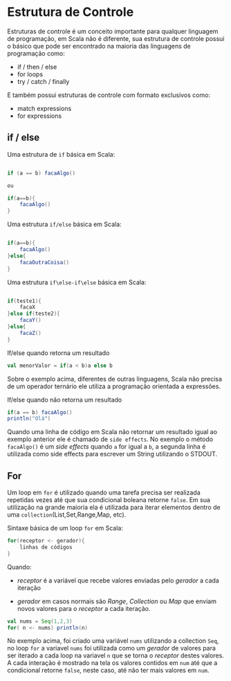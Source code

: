 # Estrutura de Controle

Estruturas de controle é um conceito importante para qualquer linguagem de programação,
em Scala não é diferente, sua estrutura de controle possui o básico que pode ser encontrado na maioria das linguagens de programação como:

* if  / then / else
* for loops
* try / catch / finally

E também possui estruturas de controle com formato exclusivos como:

* match expressions
* for expressions

## if / else 

Uma estrutura de `if` básica em Scala:

````Scala

if (a == b) facaAlgo()

ou 

if(a==b){
    facaAlgo()
}

````

Uma estrutura `if/else` básica em Scala:

````Scala

if(a==b){
    facaAlgo()
}else{
    facaOutraCoisa()
}

````

Uma estrutura `if\else-if\else` básica em Scala:

````Scala

if(teste1){
    facaX
}else if(teste2){
    facaY()
}else{
    facaZ()
}

````

If/else quando retorna um resultado

```Scala
val menorValor = if(a < b)a else b
```
Sobre o exemplo acima, diferentes de outras linguagens, Scala não precisa de um operador ternário ele utiliza a programação orientada a expressões.

If/else quando não retorna um resultado

```Scala
if(a == b) facaAlgo()
println("Olá")
```

Quando uma linha de código em Scala não retornar um resultado igual ao exemplo anterior ele é chamado de `side effects`. No exemplo o método `facaAlgo()` é um 
*side effects* quando `a` for igual a `b`, a segunda linha é utilizada como side effects
para escrever um String utilizando o STDOUT.

## For

Um loop em `for` é utilizado quando uma tarefa precisa ser realizada repetidas vezes
até que sua condicional boleana retorne `false`. Em sua utilização na grande maioria ela é utilizada para iterar elementos dentro de uma `collection`(List,Set,Range,Map, etc).

Sintaxe básica de um loop `for` em Scala:

```Scala
for(receptor <- gerador){
    linhas de códigos
}
```

Quando: 

* *receptor*  é a variável que recebe valores enviadas pelo *gerador* a cada iteração

* *gerador* em casos normais são *Range*, *Collection* ou *Map* que enviam novos valores para o *receptor* a cada iteração.

```Scala
val nums = Seq(1,2,3)
for( n <- nums) println(n)
```
No exemplo acima, foi criado uma variável `nums` utilizando a collection `Seq`, no loop `for` a variavel `nums` foi  utilizada como um *gerador* de valores para ser iterado a cada loop na variavel `n` que se torna o *receptor* destes valores. A cada interação é mostrado na tela os valores contidos em `num` até que a condicional retorne `false`, neste caso, até não ter mais valores em `num`.


